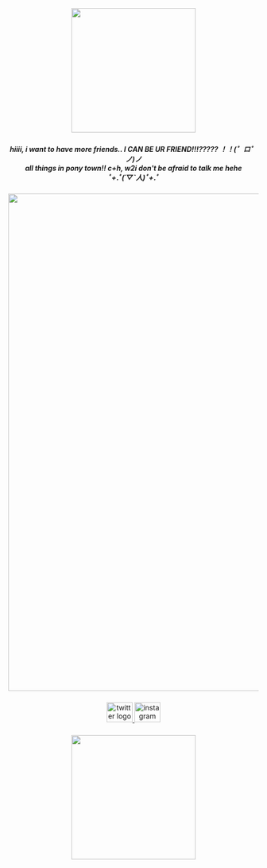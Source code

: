 <div align="center">
  <img height="250" src="https://cdn.discordapp.com/attachments/1324455301365108828/1396582840946393139/110_sin_titulo_20250720165557.png?ex=687e9ca0&is=687d4b20&hm=bdeb79db392366aeff84fc72a32ba47b4f9cd9ed0c86ba64a23a7f8a8b0dc8a8&"  />
</div>

###

<h5 align="center">hiiii, i want to have more friends.. I CAN BE UR FRIEND!!!????? ！！(゜ロ゜ノ)ノ<br>all things in pony town!! c+h, w2i don't be afraid to talk me hehe<br> ﾟ+.ﾟ(´▽`人)ﾟ+.ﾟ</h5>

###

<div align="center">
  <img height="1000" src="https://cdn.discordapp.com/attachments/1324455301365108828/1396602283692658758/112_sin_titulo_20250720181811.png?ex=687eaebc&is=687d5d3c&hm=7374e92b4620668e002654a75c29c1aab673170ecc12a981f0d42b13a653922e&"  />
</div>

###

<div align="center">
  <a href="https://x.com/RingTBlue?t=Lilmta9y4cHVk7SXtIOarg&s=09" target="_blank">
    <img src="https://raw.githubusercontent.com/maurodesouza/profile-readme-generator/master/src/assets/icons/social/twitter/default.svg" width="52" height="40" alt="twitter logo"  />
  </a>
  <a href="https://www.instagram.com/4cidblue?igsh=d2Z6ZDM3Nzl6ZXdq" target="_blank">
    <img src="https://raw.githubusercontent.com/maurodesouza/profile-readme-generator/master/src/assets/icons/social/instagram/default.svg" width="52" height="40" alt="instagram logo"  />
  </a>
</div>

###

<div align="center">
  <img height="250" src="https://cdn.discordapp.com/attachments/1324455301365108828/1396582884130951249/110_sin_titulo_20250720165601.png?ex=687e9caa&is=687d4b2a&hm=049a18daa38bea0540099b956cce08d01d30393b81058e7a0e23793ebd92bb58&"  />
</div>

###
